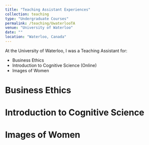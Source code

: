 ```yaml
---
title: "Teaching Assistant Experiences"
collection: teaching
type: "Undergraduate Courses"
permalink: /teaching/UwaterlooTA
venue: "University of Waterloo"
date: ""
location: "Waterloo, Canada"
---
```


At the University of Waterloo, I was a Teaching Assistant for:
- Business Ethics
- Introduction to Cognitive Science (Online)
- Images of Women

Business Ethics
======

Introduction to Cognitive Science
======

Images of Women
======
